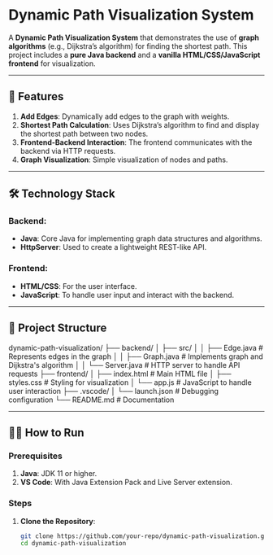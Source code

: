 # Dynamic Path Visualization System

A **Dynamic Path Visualization System** that demonstrates the use of **graph algorithms** (e.g., Dijkstra’s algorithm) for finding the shortest path. This project includes a **pure Java backend** and a **vanilla HTML/CSS/JavaScript frontend** for visualization.

---

## 🚀 Features

1. **Add Edges**: Dynamically add edges to the graph with weights.
2. **Shortest Path Calculation**: Uses Dijkstra’s algorithm to find and display the shortest path between two nodes.
3. **Frontend-Backend Interaction**: The frontend communicates with the backend via HTTP requests.
4. **Graph Visualization**: Simple visualization of nodes and paths.

---

## 🛠️ Technology Stack

### Backend:
- **Java**: Core Java for implementing graph data structures and algorithms.
- **HttpServer**: Used to create a lightweight REST-like API.

### Frontend:
- **HTML/CSS**: For the user interface.
- **JavaScript**: To handle user input and interact with the backend.

---

## 📂 Project Structure

dynamic-path-visualization/ ├── backend/ │ ├── src/ │ │ ├── Edge.java # Represents edges in the graph │ │ ├── Graph.java # Implements graph and Dijkstra's algorithm │ │ └── Server.java # HTTP server to handle API requests ├── frontend/ │ ├── index.html # Main HTML file │ ├── styles.css # Styling for visualization │ └── app.js # JavaScript to handle user interaction ├── .vscode/ │ └── launch.json # Debugging configuration └── README.md # Documentation


---

## 🧑‍💻 How to Run

### Prerequisites
1. **Java**: JDK 11 or higher.
2. **VS Code**: With Java Extension Pack and Live Server extension.

### Steps

1. **Clone the Repository**:
   ```bash
   git clone https://github.com/your-repo/dynamic-path-visualization.git
   cd dynamic-path-visualization

